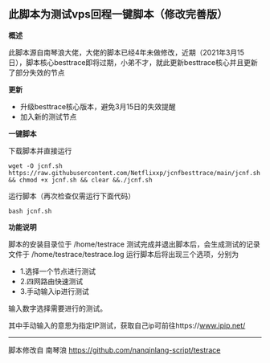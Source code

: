 此脚本为测试vps回程一键脚本（修改完善版）
---------------
**概述**

此脚本源自南琴浪大佬，大佬的脚本已经4年未做修改，近期（2021年3月15日），脚本核心besttrace即将过期，小弟不才，就此更新besttrace核心并且更新了部分失效的节点

**更新**

 - 升级besttrace核心版本，避免3月15日的失效提醒
 - 加入新的测试节点
 
 **一键脚本**
 
下载脚本并直接运行
````
wget -O jcnf.sh https://raw.githubusercontent.com/Netflixxp/jcnfbesttrace/main/jcnf.sh && chmod +x jcnf.sh && clear &&./jcnf.sh
````
运行脚本（再次检查仅需运行下面代码）

````
bash jcnf.sh
````
    
**功能说明**

脚本的安装目录位于 /home/testrace
测试完成并退出脚本后，会生成测试的记录文件于 /home/testrace/testrace.log
运行脚本后将出现三个选项，分别为

- 1.选择一个节点进行测试
- 2.四网路由快速测试
- 3.手动输入ip进行测试

输入数字选择需要进行的测试。

其中手动输入的意思为指定IP测试，获取自己ip可前往https://www.ipip.net/


----------


脚本修改自 南琴浪 https://github.com/nanqinlang-script/testrace
